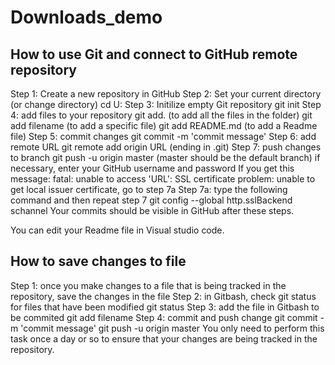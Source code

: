# Downloads_demo
## How to use Git and connect to GitHub remote repository
Step 1: Create a new repository in GitHub
Step 2: Set your current directory (or change directory)
    cd U:
Step 3: Initilize empty Git repository
    git init
Step 4: add files to your repository
    git add. (to add all the files in the folder)
    git add filename (to add a specific file)
    git add README.md (to add a Readme file)
Step 5: commit changes
    git commit -m 'commit message'
Step 6: add remote URL
    git remote add origin URL (ending in .git)
Step 7: push changes to branch
    git push -u origin master (master should be the default branch)
    if necessary, enter your GitHub username and password
If you get this message: fatal: unable to access 'URL': SSL certificate problem: unable to get local issuer certificate, go to step 7a
Step 7a: type the following command and then repeat step 7 
    git config --global http.sslBackend schannel
Your commits should be visible in GitHub after these steps.

You can edit your Readme file in Visual studio code. 

## How to save changes to file
Step 1: once you make changes to a file that is being tracked in the repository, save the changes in the file
Step 2: in Gitbash, check git status for files that have been modified
    git status
Step 3: add the file in Gitbash to be commited
    git add filename
Step 4: commit and push change
    git commit -m 'commit message'
    git push -u origin master
You only need to perform this task once a day or so to ensure that your changes are being tracked in the repository.


